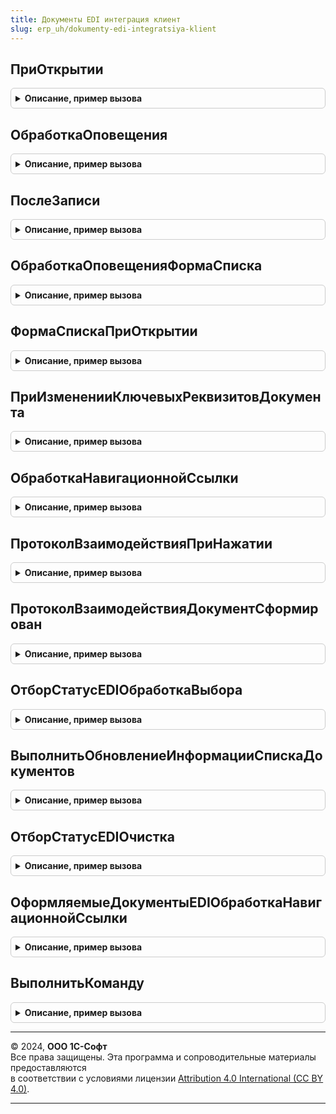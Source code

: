 ```yaml
---
title: Документы EDI интеграция клиент
slug: erp_uh/dokumenty-edi-integratsiya-klient
---
```



## ПриОткрытии
<details style="margin: 1em 0; padding: 0.5em; border: 1px solid #ccc; border-radius: 6px;">

<summary style="font-weight: bold; cursor: pointer;">Описание, пример вызова</summary>

```bsl

// Обработчик открытия формы документа, подключенного к сервису EDI
//
// Параметры:
// 	ФормаДокумента - ФормаКлиентскогоПриложения - форма документа.
//
Процедура ПриОткрытии(ФормаДокумента) Экспорт
```

Пример вызова
```bsl
ДокументыEDIИнтеграцияКлиент.ПриОткрытии(ФормаДокумента) 
```
</details>

## ОбработкаОповещения
<details style="margin: 1em 0; padding: 0.5em; border: 1px solid #ccc; border-radius: 6px;">

<summary style="font-weight: bold; cursor: pointer;">Описание, пример вызова</summary>

```bsl

// Обработчик оповещения формы документа, подключенного к сервису EDI
//
// Параметры:
// 	ФормаДокумента - ФормаКлиентскогоПриложения - форма документа.
// 	ИмяСобытия     - Строка                     - идентификатор события.
// 	Параметр       - Произвольный               - параметр оповещения формы.
// 	Источник       - ФормаКлиентскогоПриложения - форма-источник события.
//
Процедура ОбработкаОповещения(ФормаДокумента, ИмяСобытия, Параметр, Источник) Экспорт
```

Пример вызова
```bsl
ДокументыEDIИнтеграцияКлиент.ОбработкаОповещения(ФормаДокумента, ИмяСобытия, Параметр, Источник) 
```
</details>

## ПослеЗаписи
<details style="margin: 1em 0; padding: 0.5em; border: 1px solid #ccc; border-radius: 6px;">

<summary style="font-weight: bold; cursor: pointer;">Описание, пример вызова</summary>

```bsl

// Обработчик записи формы документа, подключенного к сервису EDI
//
// Параметры:
// 	ФормаДокумента - ФормаКлиентскогоПриложения - форма документа
// 	ПараметрыЗаписи      - Структура                  - структура, содержащая параметры записи:
//   * РежимЗаписи     - РежимЗаписиДокумента     - режим записи записываемого документа.
//   * РежимПроведения - РежимПроведенияДокумента - режим проведения документа.
//
Процедура ПослеЗаписи(ФормаДокумента, ПараметрыЗаписи) Экспорт
```

Пример вызова
```bsl
ДокументыEDIИнтеграцияКлиент.ПослеЗаписи(ФормаДокумента, ПараметрыЗаписи) 
```
</details>

## ОбработкаОповещенияФормаСписка
<details style="margin: 1em 0; padding: 0.5em; border: 1px solid #ccc; border-radius: 6px;">

<summary style="font-weight: bold; cursor: pointer;">Описание, пример вызова</summary>

```bsl

// Обрабатывает оповещения в форме списка прикладных документов
//
// Параметры:
// 	ФормаДокумента - ФормаКлиентскогоПриложения - форма, в которой возникло событие.
// 	ИмяСобытия     - Строка - имя события.
// 	Параметр       - Произвольный - параметр события.
// 	Источник       - Произвольный - источник события.
//
Процедура ОбработкаОповещенияФормаСписка(ФормаДокумента, ИмяСобытия, Параметр, Источник) Экспорт
```

Пример вызова
```bsl
ДокументыEDIИнтеграцияКлиент.ОбработкаОповещенияФормаСписка(ФормаДокумента, ИмяСобытия, Параметр, Источник) 
```
</details>

## ФормаСпискаПриОткрытии
<details style="margin: 1em 0; padding: 0.5em; border: 1px solid #ccc; border-radius: 6px;">

<summary style="font-weight: bold; cursor: pointer;">Описание, пример вызова</summary>

```bsl

// Обработчик открытия формы списка документов, подключенной к сервису EDI
//
// Параметры:
//   ФормаДокумента - ФормаКлиентскогоПриложения - форма документа.
//   Отказ          - Булево                     - признак отказа от открытия формы.
//
Процедура ФормаСпискаПриОткрытии(ФормаДокумента, Отказ) Экспорт
```

Пример вызова
```bsl
ДокументыEDIИнтеграцияКлиент.ФормаСпискаПриОткрытии(ФормаДокумента, Отказ) 
```
</details>

## ПриИзмененииКлючевыхРеквизитовДокумента
<details style="margin: 1em 0; padding: 0.5em; border: 1px solid #ccc; border-radius: 6px;">

<summary style="font-weight: bold; cursor: pointer;">Описание, пример вызова</summary>

```bsl

// Обработчик изменения ключевых сведений документа.
//
// Параметры:
// 	ФормаДокумента - ФормаКлиентскогоПриложения - форма, в которой возникло событие.
//
Процедура ПриИзмененииКлючевыхРеквизитовДокумента(ФормаДокумента) Экспорт
```

Пример вызова
```bsl
ДокументыEDIИнтеграцияКлиент.ПриИзмененииКлючевыхРеквизитовДокумента(ФормаДокумента) 
```
</details>

## ОбработкаНавигационнойСсылки
<details style="margin: 1em 0; padding: 0.5em; border: 1px solid #ccc; border-radius: 6px;">

<summary style="font-weight: bold; cursor: pointer;">Описание, пример вызова</summary>

```bsl

// Обработчик нажатия на навигационную ссылку
//
// Параметры:
//  ФормаДокумента                           - ФормаКлиентскогоПриложения - форма документа.
//  Элемент                                  - ЭлементФормы               - текущий элемент формы.
//  НавигационнаяСсылкаФорматированнойСтроки - Строка                     - адрес навигационной ссылки.
//  СтандартнаяОбработка                     - Булево                     - признак стандартной обработки события.
//
Процедура ОбработкаНавигационнойСсылки(ФормаДокумента, Элемент, НавигационнаяСсылкаФорматированнойСтроки, Экспорт
```

Пример вызова
```bsl
ДокументыEDIИнтеграцияКлиент.ОбработкаНавигационнойСсылки(ФормаДокумента, Элемент, НавигационнаяСсылкаФорматированнойСтроки, );
```
</details>

## ПротоколВзаимодействияПриНажатии
<details style="margin: 1em 0; padding: 0.5em; border: 1px solid #ccc; border-radius: 6px;">

<summary style="font-weight: bold; cursor: pointer;">Описание, пример вызова</summary>

```bsl

// Обработчик событий протокола взаимодействия
//
// Параметры:
//  ФормаДокумента       - ФормаКлиентскогоПриложения - форма документа.
//  ДанныеСобытия        - ФиксированнаяСтруктура     - данные события HTML.
//  СтандартнаяОбработка - Булево                     - признак стандартной обработки события.
//
Процедура ПротоколВзаимодействияПриНажатии(ФормаДокумента, ДанныеСобытия, СтандартнаяОбработка) Экспорт
```

Пример вызова
```bsl
ДокументыEDIИнтеграцияКлиент.ПротоколВзаимодействияПриНажатии(ФормаДокумента, ДанныеСобытия, СтандартнаяОбработка) 
```
</details>

## ПротоколВзаимодействияДокументСформирован
<details style="margin: 1em 0; padding: 0.5em; border: 1px solid #ccc; border-radius: 6px;">

<summary style="font-weight: bold; cursor: pointer;">Описание, пример вызова</summary>

```bsl

// Обработчик события загрузки HTML-документа
//
// Параметры:
//  ФормаДокумента - ФормаКлиентскогоПриложения - форма документа.
//  Элемент        - ЭлементФормы               - Поле HTML-документа.
//
Процедура ПротоколВзаимодействияДокументСформирован(ФормаДокумента, Элемент) Экспорт
```

Пример вызова
```bsl
ДокументыEDIИнтеграцияКлиент.ПротоколВзаимодействияДокументСформирован(ФормаДокумента, Элемент) 
```
</details>

## ОтборСтатусEDIОбработкаВыбора
<details style="margin: 1em 0; padding: 0.5em; border: 1px solid #ccc; border-radius: 6px;">

<summary style="font-weight: bold; cursor: pointer;">Описание, пример вызова</summary>

```bsl

// Выполняет обработку выбора отбора по статусам EDI в форме списков прикладных документов
//
// Параметры:
// 	ФормаДокумента       - ФормаКлиентскогоПриложения - форма в которой обрабатывается выбор.
//	Элемент              - ПолеФормы - элемент формы, в котором находится отбор по статусу EDI.
// 	ВыбранноеЗначение    - ПеречислениеСсылка.ВариантыОтбораПоСтатусамEDI - выбранное значение отбора.
// 	СтандартнаяОбработка - Булево - признак стандартной обработки события.
//
Процедура ОтборСтатусEDIОбработкаВыбора(ФормаДокумента, Элемент, ВыбранноеЗначение, СтандартнаяОбработка) Экспорт
```

Пример вызова
```bsl
ДокументыEDIИнтеграцияКлиент.ОтборСтатусEDIОбработкаВыбора(ФормаДокумента, Элемент, ВыбранноеЗначение, СтандартнаяОбработка) 
```
</details>

## ВыполнитьОбновлениеИнформацииСпискаДокументов
<details style="margin: 1em 0; padding: 0.5em; border: 1px solid #ccc; border-radius: 6px;">

<summary style="font-weight: bold; cursor: pointer;">Описание, пример вызова</summary>

```bsl

// Обновляет информацию сервиса EDI в форме списка прикладных документов
//
// Параметры:
// 	Форма        - ФормаКлиентскогоПриложения - форма, в которой требуется обновить информацию.
// 	ТипДокумента - ПеречислениеСсылка.ТипыДокументовEDI - тип документа EDI
//
Процедура ВыполнитьОбновлениеИнформацииСпискаДокументов(Форма, ТипДокумента) Экспорт
```

Пример вызова
```bsl
ДокументыEDIИнтеграцияКлиент.ВыполнитьОбновлениеИнформацииСпискаДокументов(Форма, ТипДокумента) 
```
</details>

## ОтборСтатусEDIОчистка
<details style="margin: 1em 0; padding: 0.5em; border: 1px solid #ccc; border-radius: 6px;">

<summary style="font-weight: bold; cursor: pointer;">Описание, пример вызова</summary>

```bsl

// Обрабатывает очистку элемента быстрого отбора по состоянию EDI в форме списка прикладных документов.
//
// Параметры:
// 	ФормаДокумента       - ФормаКлиентскогоПриложения - форма, в которой возникло событие.
// 	Элемент              - ПолеФормы - элемент быстрого отбора по состоянию EDI.
// 	СтандартнаяОбработка - Булево - признак стандартной обработки события.
//
Процедура ОтборСтатусEDIОчистка(ФормаДокумента, Элемент, СтандартнаяОбработка) Экспорт
```

Пример вызова
```bsl
ДокументыEDIИнтеграцияКлиент.ОтборСтатусEDIОчистка(ФормаДокумента, Элемент, СтандартнаяОбработка) 
```
</details>

## ОформляемыеДокументыEDIОбработкаНавигационнойСсылки
<details style="margin: 1em 0; padding: 0.5em; border: 1px solid #ccc; border-radius: 6px;">

<summary style="font-weight: bold; cursor: pointer;">Описание, пример вызова</summary>

```bsl

// Обрабатывает переход в список оформляемых документов из списка документов EDI
//
// Параметры:
// 	ФормаДокумента                           - ФормаКлиентскогоПриложения - форма, в которой выполнена команда
// 	НавигационнаяСсылкаФорматированнойСтроки - Строка - навигационная ссылка, по которой выполняется команда
// 	СтандартнаяОбработка                     - Булево - признак стандартной обработки.
//
Процедура ОформляемыеДокументыEDIОбработкаНавигационнойСсылки(ФормаДокумента, НавигационнаяСсылкаФорматированнойСтроки, СтандартнаяОбработка) Экспорт
```

Пример вызова
```bsl
ДокументыEDIИнтеграцияКлиент.ОформляемыеДокументыEDIОбработкаНавигационнойСсылки(ФормаДокумента, НавигационнаяСсылкаФорматированнойСтроки, СтандартнаяОбработка) 
```
</details>

## ВыполнитьКоманду
<details style="margin: 1em 0; padding: 0.5em; border: 1px solid #ccc; border-radius: 6px;">

<summary style="font-weight: bold; cursor: pointer;">Описание, пример вызова</summary>

```bsl

// Обработчик выполнения команды EDI.
//
// Параметры:
//  ФормаДокумента - ФормаКлиентскогоПриложения - форма документа.
//  Команда        - КомандаФормы               - команда для выполнения.
//  Источник       - ДанныеФормыСтруктура       - документ для которого выполняется команда.
//
Процедура ВыполнитьКоманду(ФормаДокумента, Команда, Знач Источник) Экспорт
```

Пример вызова
```bsl
ДокументыEDIИнтеграцияКлиент.ВыполнитьКоманду(ФормаДокумента, Команда, Источник) 
```
</details>

---

© 2024, **ООО 1С-Софт**  
Все права защищены. Эта программа и сопроводительные материалы предоставляются  
в соответствии с условиями лицензии [Attribution 4.0 International (CC BY 4.0)](https://creativecommons.org/licenses/by/4.0/legalcode).

---
